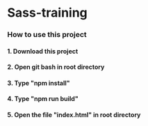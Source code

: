 # Sass-training

### How to use this project ###
#### 1. Download this project ####
#### 2. Open git bash in root directory ####
#### 3. Type "npm install" ####
#### 4. Type "npm run build" ####
#### 5. Open the file "index.html" in root directory ####
